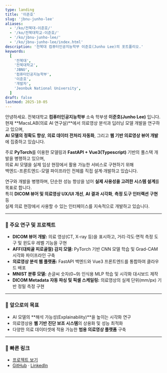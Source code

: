```yaml
---
type: landing
title: '이준호'
slug: 'jbnu-junho-lee'
aliases:
  - '/ko/전북대-이준호/'
  - '/ko/전북대학교-이준호/'
  - '/ko/jbnu-junho-lee/'
  - '/ko/jbnu-junho-lee/index.html'
description: '전북대 컴퓨터인공지능학부 이준호(Junho Lee)의 포트폴리오.'
keywords:
  [
    '전북대',
    '전북대학교',
    'JBNU',
    '컴퓨터인공지능학부',
    '이준호',
    '개발자',
    'Jeonbuk National University',
  ]
draft: false
lastmod: 2025-10-05
---
```


<div class="text-justify">

안녕하세요. 전북대학교 **컴퓨터인공지능학부** 소속 학부생 **이준호(Junho Lee)** 입니다.  
현재 **MacsLAB(의료 AI 연구실)**에서 의료영상 분석과 딥러닝 모델 개발을 연구하고 있으며,  
**AI 모델의 정확도 향상**, **의료 데이터 전처리 자동화**, 그리고 **웹 기반 의료영상 뷰어 개발**에 집중하고 있습니다.

주로 **PyTorch**를 이용한 모델링과 **FastAPI + Vue3(Typescript)** 기반의 풀스택 개발을 병행하고 있으며,  
의료 AI 모델을 실제 임상 현장에서 활용 가능한 서비스로 구현하기 위해  
백엔드-프론트엔드-모델 파이프라인 전체를 직접 설계·개발하고 있습니다.

연구와 개발을 병행하며, 단순한 성능 향상을 넘어 **실제 사용성을 고려한 시스템 설계**를 목표로 합니다.  
특히 **DICOM 뷰어 및 의료영상 UX/UI 개선**, **AI 결과 시각화**, **측정 도구 인터랙션 구현** 등  
실제 의료 현장에서 사용할 수 있는 인터페이스를 지속적으로 개발하고 있습니다.

---

### 🔬 주요 연구 및 프로젝트
- **DICOM 뷰어 개발:** 의료 영상(CT, X-ray 등)을 표시하고, 거리·각도·면적 측정 도구 및 윈도우 레벨 기능을 구현  
- **AFF(대퇴골 피로골절) 감지 모델:** PyTorch 기반 CNN 모델 학습 및 Grad-CAM 시각화 파이프라인 구축  
- **의료영상 분석 웹 플랫폼:** FastAPI 백엔드와 Vue3 프론트엔드를 통합하여 클라우드 배포  
- **MNIST 분류 모델:** 손글씨 숫자(0~9) 인식용 MLP 학습 및 시각화 대시보드 제작  
- **DICOM Metadata 자동 파싱 및 픽셀 스케일링:** 의료영상의 실제 단위(mm/px) 기반 정밀 측정 구현  

---

### 🧭 앞으로의 목표
- AI 모델의 **해석 가능성(Explainability)**을 높이는 시각화 연구  
- 의료영상용 **웹 기반 진단 보조 시스템**의 상용화 및 성능 최적화  
- 다양한 의료 데이터셋에 적용 가능한 **범용 의료영상 플랫폼** 구축

---

### 🔗 빠른 링크
- [프로젝트 보기](/#project)  
- [GitHub](https://github.com/tunho) · [LinkedIn](https://linkedin.com/in/준호-이-05a711310)
</div>
